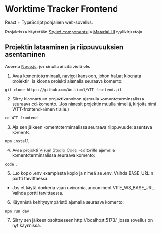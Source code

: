 # Worktime Tracker Frontend
React + TypeScript pohjainen web-sovellus.

Projektissa käytetään [Styled components](https://styled-components.com/docs) ja [Material UI](https://mui.com/material-ui/getting-started/) tyylikirjastoja.

## Projektin lataaminen ja riippuvuuksien asentaminen
Asenna [Node.js](https://nodejs.org/en), jos sinulla ei sitä vielä ole.

1. Avaa komentoterminaali, navigoi kansioon, johon haluat kloonata projektin, ja kloona projekti ajamalla seuraava komento:
```
git clone https://github.com/Anttiom1/WTT-frontend.git
```
2. Siirry kloonattuun projektikansioon ajamalla komentoterminaalissa seuraava cd-komento. (Jos nimesit projektin muulla nimellä, kirjoita nimi WTT-frontend-nimen tilalle.)
```
cd WTT-frontend
```
3. Aja sen jälkeen komentoterminaalissa seuraava riippuvuudet asentava komento:
```
npm install
```
4. Avaa projekti [Visual Studio Code](https://code.visualstudio.com/) -editorilla ajamalla komentoterminaalissa seuraava komento:
```
code .
```
5. Luo kopio .env_examplesta kopio ja nimeä se .env. Vaihda BASE_URL:n portti tarvittaessa.
- Jos et käytä dockeria vaan uvicornia, uncomment VITE_WS_BASE_URL. Vaihda portti tarvittaessa.

6. Käynnistä kehitysympäristö ajamalla seuraava komento:
```
npm run dev
```
7. Siirry sen jälkeen osoitteeseen http://localhost:5173/, jossa sovellus on nyt käynnissä.
